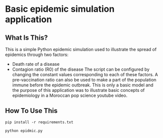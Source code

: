 Basic epidemic simulation application
================================


What Is This?
-------------

This is a simple Python epidemic simulation used to illustrate the spread of epidemics through two factors:
- Death rate of a disease
- Contagion ratio (R0) of the disease
The script can be configured by changing the constant values corresponding to each of these factors. A pre-vaccination ratio can also be used to make a part of the population immune before the epidemic outbreak.
This is only a basic model and the purpose of this application was to illustrate basic concepts of epidemiology in a Moroccan pop science youtube video.


How To Use This
---------------
`pip install -r requirements.txt`

`python epidmic.py`